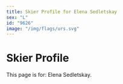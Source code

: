 ```yaml
---
title: Skier Profile for Elena Sedletskay
sex: "L"
id: "9626"
image: "/img/flags/urs.svg" 
---
```


# Skier Profile

This page is for: Elena Sedletskay.
    